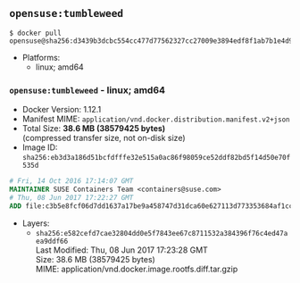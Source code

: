 ## `opensuse:tumbleweed`

```console
$ docker pull opensuse@sha256:d3439b3dcbc554cc477d77562327cc27009e3894edf8f1ab7b1e4d954968d424
```

-	Platforms:
	-	linux; amd64

### `opensuse:tumbleweed` - linux; amd64

-	Docker Version: 1.12.1
-	Manifest MIME: `application/vnd.docker.distribution.manifest.v2+json`
-	Total Size: **38.6 MB (38579425 bytes)**  
	(compressed transfer size, not on-disk size)
-	Image ID: `sha256:eb3d3a186d51bcfdfffe32e515a0ac86f98059ce52ddf82bd5f14d50e70f535d`

```dockerfile
# Fri, 14 Oct 2016 17:14:07 GMT
MAINTAINER SUSE Containers Team <containers@suse.com>
# Thu, 08 Jun 2017 17:22:27 GMT
ADD file:c3b5e8fcf06d7dd1637a17be9a458747d31dca60e627113d773353684af1cc73 in / 
```

-	Layers:
	-	`sha256:e582cefd7cae32804dd0e5f7843ee67c8711532a384396f76c4ed47aea9ddf66`  
		Last Modified: Thu, 08 Jun 2017 17:23:28 GMT  
		Size: 38.6 MB (38579425 bytes)  
		MIME: application/vnd.docker.image.rootfs.diff.tar.gzip

